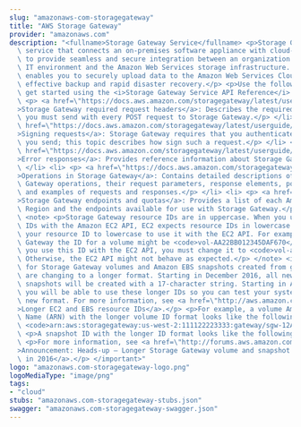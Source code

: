 ```yaml
---
slug: "amazonaws-com-storagegateway"
title: "AWS Storage Gateway"
provider: "amazonaws.com"
description: "<fullname>Storage Gateway Service</fullname> <p>Storage Gateway is the\
  \ service that connects an on-premises software appliance with cloud-based storage\
  \ to provide seamless and secure integration between an organization's on-premises\
  \ IT environment and the Amazon Web Services storage infrastructure. The service\
  \ enables you to securely upload data to the Amazon Web Services Cloud for cost\
  \ effective backup and rapid disaster recovery.</p> <p>Use the following links to\
  \ get started using the <i>Storage Gateway Service API Reference</i>:</p> <ul> <li>\
  \ <p> <a href=\"https://docs.aws.amazon.com/storagegateway/latest/userguide/AWSStorageGatewayAPI.html#AWSStorageGatewayHTTPRequestsHeaders\"\
  >Storage Gateway required request headers</a>: Describes the required headers that\
  \ you must send with every POST request to Storage Gateway.</p> </li> <li> <p> <a\
  \ href=\"https://docs.aws.amazon.com/storagegateway/latest/userguide/AWSStorageGatewayAPI.html#AWSStorageGatewaySigningRequests\"\
  >Signing requests</a>: Storage Gateway requires that you authenticate every request\
  \ you send; this topic describes how sign such a request.</p> </li> <li> <p> <a\
  \ href=\"https://docs.aws.amazon.com/storagegateway/latest/userguide/AWSStorageGatewayAPI.html#APIErrorResponses\"\
  >Error responses</a>: Provides reference information about Storage Gateway errors.</p>\
  \ </li> <li> <p> <a href=\"https://docs.aws.amazon.com/storagegateway/latest/APIReference/API_Operations.html\"\
  >Operations in Storage Gateway</a>: Contains detailed descriptions of all Storage\
  \ Gateway operations, their request parameters, response elements, possible errors,\
  \ and examples of requests and responses.</p> </li> <li> <p> <a href=\"https://docs.aws.amazon.com/general/latest/gr/sg.html\"\
  >Storage Gateway endpoints and quotas</a>: Provides a list of each Amazon Web Services\
  \ Region and the endpoints available for use with Storage Gateway.</p> </li> </ul>\
  \ <note> <p>Storage Gateway resource IDs are in uppercase. When you use these resource\
  \ IDs with the Amazon EC2 API, EC2 expects resource IDs in lowercase. You must change\
  \ your resource ID to lowercase to use it with the EC2 API. For example, in Storage\
  \ Gateway the ID for a volume might be <code>vol-AA22BB012345DAF670</code>. When\
  \ you use this ID with the EC2 API, you must change it to <code>vol-aa22bb012345daf670</code>.\
  \ Otherwise, the EC2 API might not behave as expected.</p> </note> <important> <p>IDs\
  \ for Storage Gateway volumes and Amazon EBS snapshots created from gateway volumes\
  \ are changing to a longer format. Starting in December 2016, all new volumes and\
  \ snapshots will be created with a 17-character string. Starting in April 2016,\
  \ you will be able to use these longer IDs so you can test your systems with the\
  \ new format. For more information, see <a href=\"http://aws.amazon.com/ec2/faqs/#longer-ids\"\
  >Longer EC2 and EBS resource IDs</a>.</p> <p>For example, a volume Amazon Resource\
  \ Name (ARN) with the longer volume ID format looks like the following:</p> <p>\
  \ <code>arn:aws:storagegateway:us-west-2:111122223333:gateway/sgw-12A3456B/volume/vol-1122AABBCCDDEEFFG</code>.</p>\
  \ <p>A snapshot ID with the longer ID format looks like the following: <code>snap-78e226633445566ee</code>.</p>\
  \ <p>For more information, see <a href=\"http://forums.aws.amazon.com/ann.jspa?annID=3557\"\
  >Announcement: Heads-up – Longer Storage Gateway volume and snapshot IDs coming\
  \ in 2016</a>.</p> </important>"
logo: "amazonaws.com-storagegateway-logo.png"
logoMediaType: "image/png"
tags:
- "cloud"
stubs: "amazonaws.com-storagegateway-stubs.json"
swagger: "amazonaws.com-storagegateway-swagger.json"
---
```

